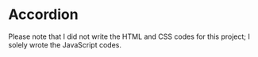 # Accordion

Please note that I did not write the HTML and CSS codes for this project; I solely wrote the JavaScript codes.
